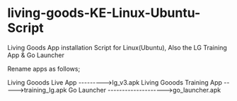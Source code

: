 # living-goods-KE-Linux-Ubuntu-Script
Living Goods App installation Script for Linux(Ubuntu), Also the LG Training App &amp; Go Launcher

Rename apps as follows;

Living Gooods Live App --------->lg_v3.apk
Living Gooods Training App ----->training_lg.apk
Go Launcher -------------------->go_launcher.apk



